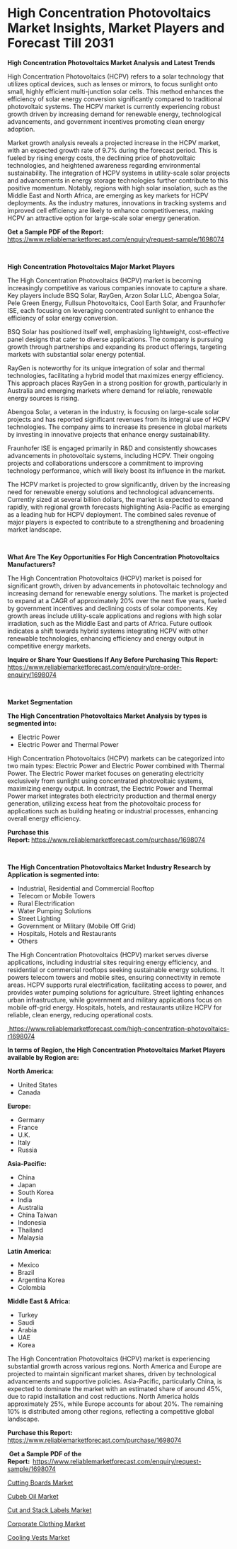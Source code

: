 <p><h1>High Concentration Photovoltaics Market Insights, Market Players and Forecast Till 2031</h1></p><p><strong>High Concentration Photovoltaics Market Analysis and Latest Trends</strong></p>
<p><p>High Concentration Photovoltaics (HCPV) refers to a solar technology that utilizes optical devices, such as lenses or mirrors, to focus sunlight onto small, highly efficient multi-junction solar cells. This method enhances the efficiency of solar energy conversion significantly compared to traditional photovoltaic systems. The HCPV market is currently experiencing robust growth driven by increasing demand for renewable energy, technological advancements, and government incentives promoting clean energy adoption.</p><p>Market growth analysis reveals a projected increase in the HCPV market, with an expected growth rate of 9.7% during the forecast period. This is fueled by rising energy costs, the declining price of photovoltaic technologies, and heightened awareness regarding environmental sustainability. The integration of HCPV systems in utility-scale solar projects and advancements in energy storage technologies further contribute to this positive momentum. Notably, regions with high solar insolation, such as the Middle East and North Africa, are emerging as key markets for HCPV deployments. As the industry matures, innovations in tracking systems and improved cell efficiency are likely to enhance competitiveness, making HCPV an attractive option for large-scale solar energy generation.</p></p>
<p><strong>Get a Sample PDF of the Report:&nbsp;</strong> <a href="https://www.reliablemarketforecast.com/enquiry/request-sample/1698074?utm_campaign=1875&utm_medium=2&utm_source=Github&utm_content=ia&utm_term=12122024&utm_id=high-concentration-photovoltaics">https://www.reliablemarketforecast.com/enquiry/request-sample/1698074</a></p>
<p>&nbsp;</p>
<p><strong>High Concentration Photovoltaics Major Market Players</strong></p>
<p><p>The High Concentration Photovoltaics (HCPV) market is becoming increasingly competitive as various companies innovate to capture a share. Key players include BSQ Solar, RayGen, Arzon Solar LLC, Abengoa Solar, Pele Green Energy, Fullsun Photovoltaics, Cool Earth Solar, and Fraunhofer ISE, each focusing on leveraging concentrated sunlight to enhance the efficiency of solar energy conversion.</p><p>BSQ Solar has positioned itself well, emphasizing lightweight, cost-effective panel designs that cater to diverse applications. The company is pursuing growth through partnerships and expanding its product offerings, targeting markets with substantial solar energy potential.</p><p>RayGen is noteworthy for its unique integration of solar and thermal technologies, facilitating a hybrid model that maximizes energy efficiency. This approach places RayGen in a strong position for growth, particularly in Australia and emerging markets where demand for reliable, renewable energy sources is rising.</p><p>Abengoa Solar, a veteran in the industry, is focusing on large-scale solar projects and has reported significant revenues from its integral use of HCPV technologies. The company aims to increase its presence in global markets by investing in innovative projects that enhance energy sustainability.</p><p>Fraunhofer ISE is engaged primarily in R&D and consistently showcases advancements in photovoltaic systems, including HCPV. Their ongoing projects and collaborations underscore a commitment to improving technology performance, which will likely boost its influence in the market.</p><p>The HCPV market is projected to grow significantly, driven by the increasing need for renewable energy solutions and technological advancements. Currently sized at several billion dollars, the market is expected to expand rapidly, with regional growth forecasts highlighting Asia-Pacific as emerging as a leading hub for HCPV deployment. The combined sales revenue of major players is expected to contribute to a strengthening and broadening market landscape.</p></p>
<p>&nbsp;</p>
<p><strong>What Are The Key Opportunities For High Concentration Photovoltaics Manufacturers?</strong></p>
<p><p>The High Concentration Photovoltaics (HCPV) market is poised for significant growth, driven by advancements in photovoltaic technology and increasing demand for renewable energy solutions. The market is projected to expand at a CAGR of approximately 20% over the next five years, fueled by government incentives and declining costs of solar components. Key growth areas include utility-scale applications and regions with high solar irradiation, such as the Middle East and parts of Africa. Future outlook indicates a shift towards hybrid systems integrating HCPV with other renewable technologies, enhancing efficiency and energy output in competitive energy markets.</p></p>
<p><strong>Inquire or Share Your Questions If Any Before Purchasing This Report:</strong> <a href="https://www.reliablemarketforecast.com/enquiry/pre-order-enquiry/1698074?utm_campaign=1875&utm_medium=2&utm_source=Github&utm_content=ia&utm_term=12122024&utm_id=high-concentration-photovoltaics">https://www.reliablemarketforecast.com/enquiry/pre-order-enquiry/1698074</a></p>
<p>&nbsp;</p>
<p><strong>Market Segmentation</strong></p>
<p><strong>The High Concentration Photovoltaics Market Analysis by types is segmented into:</strong></p>
<p><ul><li>Electric Power</li><li>Electric Power and Thermal Power</li></ul></p>
<p><p>High Concentration Photovoltaics (HCPV) markets can be categorized into two main types: Electric Power and Electric Power combined with Thermal Power. The Electric Power market focuses on generating electricity exclusively from sunlight using concentrated photovoltaic systems, maximizing energy output. In contrast, the Electric Power and Thermal Power market integrates both electricity production and thermal energy generation, utilizing excess heat from the photovoltaic process for applications such as building heating or industrial processes, enhancing overall energy efficiency.</p></p>
<p><strong>Purchase this Report:&nbsp;</strong><a href="https://www.reliablemarketforecast.com/purchase/1698074?utm_campaign=1875&utm_medium=2&utm_source=Github&utm_content=ia&utm_term=12122024&utm_id=high-concentration-photovoltaics">https://www.reliablemarketforecast.com/purchase/1698074</a></p>
<p>&nbsp;</p>
<p><strong>The High Concentration Photovoltaics Market Industry Research by Application is segmented into:</strong></p>
<p><ul><li>Industrial, Residential and Commercial Rooftop</li><li>Telecom or Mobile Towers</li><li>Rural Electrification</li><li>Water Pumping Solutions</li><li>Street Lighting</li><li>Government or Military (Mobile Off Grid)</li><li>Hospitals, Hotels and Restaurants</li><li>Others</li></ul></p>
<p><p>The High Concentration Photovoltaics (HCPV) market serves diverse applications, including industrial sites requiring energy efficiency, and residential or commercial rooftops seeking sustainable energy solutions. It powers telecom towers and mobile sites, ensuring connectivity in remote areas. HCPV supports rural electrification, facilitating access to power, and provides water pumping solutions for agriculture. Street lighting enhances urban infrastructure, while government and military applications focus on mobile off-grid energy. Hospitals, hotels, and restaurants utilize HCPV for reliable, clean energy, reducing operational costs.</p></p>
<p><a href="https://www.reliablemarketforecast.com/high-concentration-photovoltaics-r1698074?utm_campaign=1875&utm_medium=2&utm_source=Github&utm_content=ia&utm_term=12122024&utm_id=high-concentration-photovoltaics">&nbsp;https://www.reliablemarketforecast.com/high-concentration-photovoltaics-r1698074</a></p>
<p><strong>In terms of Region, the High Concentration Photovoltaics Market Players available by Region are:</strong></p>
<p>
    <p> <strong> North America: </strong>
        <ul>
            <li>United States</li>
            <li>Canada</li>
        </ul>
        </p> 
    <p> <strong> Europe: </strong>
        <ul>
            <li>Germany</li>
            <li>France</li>
            <li>U.K.</li>
            <li>Italy</li>
            <li>Russia</li>
        </ul>
        </p> 
    <p> <strong> Asia-Pacific: </strong>
        <ul>
            <li>China</li>
            <li>Japan</li>
            <li>South Korea</li>
            <li>India</li>
            <li>Australia</li>
            <li>China Taiwan</li>
            <li>Indonesia</li>
            <li>Thailand</li>
            <li>Malaysia</li>
        </ul>
        </p> 
    <p> <strong> Latin America: </strong>
        <ul>
            <li>Mexico</li>
            <li>Brazil</li>
            <li>Argentina Korea</li>
            <li>Colombia</li>
        </ul>
        </p> 
    <p> <strong> Middle East & Africa: </strong>
        <ul>
            <li>Turkey</li>
            <li>Saudi</li>
            <li>Arabia</li>
            <li>UAE</li>
            <li>Korea</li>
        </ul>
    </p>
    </p>
<p><p>The High Concentration Photovoltaics (HCPV) market is experiencing substantial growth across various regions. North America and Europe are projected to maintain significant market shares, driven by technological advancements and supportive policies. Asia-Pacific, particularly China, is expected to dominate the market with an estimated share of around 45%, due to rapid installation and cost reductions. North America holds approximately 25%, while Europe accounts for about 20%. The remaining 10% is distributed among other regions, reflecting a competitive global landscape.</p></p>
<p><strong>Purchase this Report: </strong><a href="https://www.reliablemarketforecast.com/purchase/1698074?utm_campaign=1875&utm_medium=2&utm_source=Github&utm_content=ia&utm_term=12122024&utm_id=high-concentration-photovoltaics">https://www.reliablemarketforecast.com/purchase/1698074</a></p>
<p>&nbsp;<strong>Get a Sample PDF of the Report:&nbsp;&nbsp;</strong><a href="https://www.reliablemarketforecast.com/enquiry/request-sample/1698074?utm_campaign=1875&utm_medium=2&utm_source=Github&utm_content=ia&utm_term=12122024&utm_id=high-concentration-photovoltaics">https://www.reliablemarketforecast.com/enquiry/request-sample/1698074</a></p>
<p><strong></strong></p>
<p><p><a href="https://www.linkedin.com/pulse/c-hannibex-sqmmf?utm_campaign=1875&utm_medium=2&utm_source=Github&utm_content=ia&utm_term=12122024&utm_id=high-concentration-photovoltaics">Cutting Boards Market</a></p><p><a href="https://www.linkedin.com/pulse/c-hannibex-sqmmf?utm_campaign=1875&utm_medium=2&utm_source=Github&utm_content=ia&utm_term=12122024&utm_id=high-concentration-photovoltaics">Cubeb Oil Market</a></p><p><a href="https://www.linkedin.com/pulse/a-mkt-nova-vc8zf?utm_campaign=1875&utm_medium=2&utm_source=Github&utm_content=ia&utm_term=12122024&utm_id=high-concentration-photovoltaics">Cut and Stack Labels Market</a></p><p><a href="https://www.linkedin.com/pulse/c-hannibex-sqmmf?utm_campaign=1875&utm_medium=2&utm_source=Github&utm_content=ia&utm_term=12122024&utm_id=high-concentration-photovoltaics">Corporate Clothing Market</a></p><p><a href="https://www.linkedin.com/pulse/industry-growth-potential-cooling-vests-market-forecasted-jacle?utm_campaign=1875&utm_medium=2&utm_source=Github&utm_content=ia&utm_term=12122024&utm_id=high-concentration-photovoltaics">Cooling Vests Market</a></p></p>